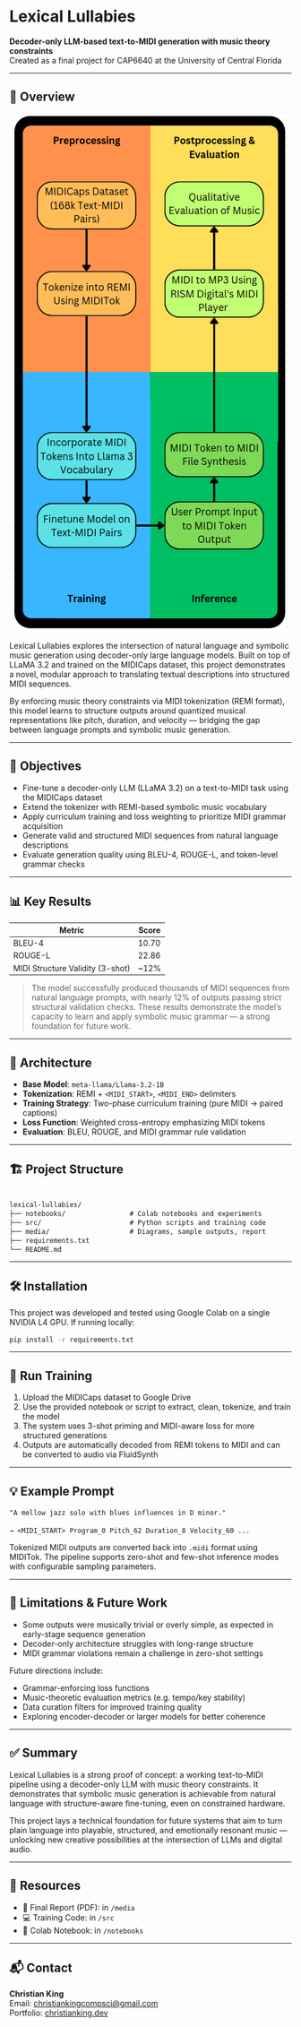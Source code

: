 # Lexical Lullabies

**Decoder-only LLM-based text-to-MIDI generation with music theory constraints**  
Created as a final project for CAP6640 at the University of Central Florida

---

## 🧠 Overview

![Lexical Lullabies Flowchart](media/FlowChart.png)

Lexical Lullabies explores the intersection of natural language and symbolic music generation using decoder-only large language models. Built on top of LLaMA 3.2 and trained on the MIDICaps dataset, this project demonstrates a novel, modular approach to translating textual descriptions into structured MIDI sequences.

By enforcing music theory constraints via MIDI tokenization (REMI format), this model learns to structure outputs around quantized musical representations like pitch, duration, and velocity — bridging the gap between language prompts and symbolic music generation.

---

## 🎯 Objectives

- Fine-tune a decoder-only LLM (LLaMA 3.2) on a text-to-MIDI task using the MIDICaps dataset  
- Extend the tokenizer with REMI-based symbolic music vocabulary  
- Apply curriculum training and loss weighting to prioritize MIDI grammar acquisition  
- Generate valid and structured MIDI sequences from natural language descriptions  
- Evaluate generation quality using BLEU-4, ROUGE-L, and token-level grammar checks

---

## 📊 Key Results

| Metric                      | Score   |
|-----------------------------|---------|
| BLEU-4                      | 10.70   |
| ROUGE-L                     | 22.86   |
| MIDI Structure Validity (3-shot) | ~12%    |

> The model successfully produced thousands of MIDI sequences from natural language prompts, with nearly 12% of outputs passing strict structural validation checks. These results demonstrate the model’s capacity to learn and apply symbolic music grammar — a strong foundation for future work.

---

## 🧩 Architecture

- **Base Model**: `meta-llama/Llama-3.2-1B`
- **Tokenization**: REMI + `<MIDI_START>`, `<MIDI_END>` delimiters
- **Training Strategy**: Two-phase curriculum training (pure MIDI → paired captions)
- **Loss Function**: Weighted cross-entropy emphasizing MIDI tokens
- **Evaluation**: BLEU, ROUGE, and MIDI grammar rule validation

---

## 🏗️ Project Structure

```

lexical-lullabies/
├── notebooks/                # Colab notebooks and experiments
├── src/                      # Python scripts and training code
├── media/                    # Diagrams, sample outputs, report
├── requirements.txt
└── README.md

````

---

## 🛠️ Installation

This project was developed and tested using Google Colab on a single NVIDIA L4 GPU. If running locally:

```bash
pip install -r requirements.txt
````

---

## 🚀 Run Training

1. Upload the MIDICaps dataset to Google Drive
2. Use the provided notebook or script to extract, clean, tokenize, and train the model
3. The system uses 3-shot priming and MIDI-aware loss for more structured generations
4. Outputs are automatically decoded from REMI tokens to MIDI and can be converted to audio via FluidSynth

---

## 💡 Example Prompt

```text
"A mellow jazz solo with blues influences in D minor."

→ <MIDI_START> Program_0 Pitch_62 Duration_8 Velocity_60 ...
```

Tokenized MIDI outputs are converted back into `.midi` format using MIDITok. The pipeline supports zero-shot and few-shot inference modes with configurable sampling parameters.

---

## 🧪 Limitations & Future Work

* Some outputs were musically trivial or overly simple, as expected in early-stage sequence generation
* Decoder-only architecture struggles with long-range structure
* MIDI grammar violations remain a challenge in zero-shot settings

Future directions include:

* Grammar-enforcing loss functions
* Music-theoretic evaluation metrics (e.g. tempo/key stability)
* Data curation filters for improved training quality
* Exploring encoder-decoder or larger models for better coherence

---

## ✅ Summary

Lexical Lullabies is a strong proof of concept: a working text-to-MIDI pipeline using a decoder-only LLM with music theory constraints. It demonstrates that symbolic music generation is achievable from natural language with structure-aware fine-tuning, even on constrained hardware.

This project lays a technical foundation for future systems that aim to turn plain language into playable, structured, and emotionally resonant music — unlocking new creative possibilities at the intersection of LLMs and digital audio.

---

## 📁 Resources

* 📄 Final Report (PDF): in `/media`
* 💻 Training Code: in `/src`
* 📓 Colab Notebook: in `/notebooks`

---

## 📬 Contact

**Christian King**  
Email: [christiankingcompsci@gmail.com](mailto:christiankingcompsci@gmail.com)  
Portfolio: [christianking.dev](https://christianking.dev)

